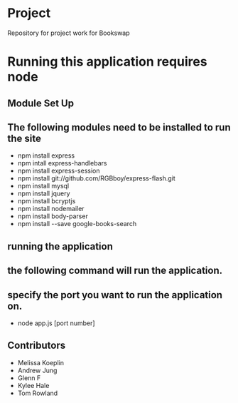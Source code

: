 # Project
Repository for project work for Bookswap

# Running this application requires node

## Module Set Up
## The following modules need to be installed to run the site

- npm install express
- npm intall express-handlebars
- npm install express-session
- npm install git://github.com/RGBboy/express-flash.git
- npm install mysql
- npm install jquery
- npm install bcryptjs
- npm install nodemailer
- npm install body-parser
- npm install --save google-books-search

## running the application 
## the following command will run the application. 
## specify the port you want to run the application on.

- node app.js [port number]


## Contributors

- Melissa Koeplin
- Andrew Jung
- Glenn F
- Kylee Hale 
- Tom Rowland
